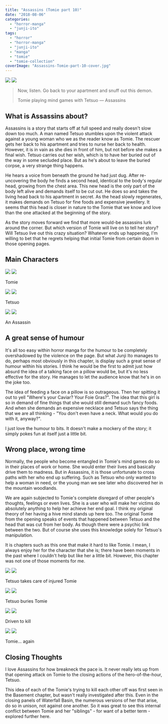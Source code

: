 ```yaml
---
title: "Assassins (Tomie part 10)"
date: "2018-08-06"
categories: 
  - "horror-manga"
  - "junji-ito"
tags: 
  - "horror"
  - "horror-manga"
  - "junji-ito"
  - "manga"
  - "tomie"
  - "tomie-collection"
coverImage: "Assassins-Tomie-part-10-cover.jpg"
---
```


[![](images/Assassins-Tomie-part-10-cover.jpg)](images/Assassins-Tomie-part-10-cover.jpg)
[![](images/Assassins-Tomie-part-10-cover.jpg)](images/Assassins-Tomie-part-10-cover.jpg)

> Now, listen. Go back to your apartment and snuff out this demon.
> 
> Tomie playing mind games with Tetsuo — Assassins  

## What is Assassins about?

Assassins is a story that starts off at full speed and really doesn't slow down too much. A man named Tetsuo stumbles upon the violent attack against a young woman who we as the reader know as Tomie. The rescuer gets her back to his apartment and tries to nurse her back to health. However, it is in vain as she dies in front of him, but not before she makes a final wish. Tetsuo carries out her wish, which is to have her buried out of the way in some secluded place. But as he's about to leave the buried corpse, a very strange thing happens.

He hears a voice from beneath the ground he had just dug. After re-uncovering the body he finds a second head, identical to the body's regular head, growing from the chest area. This new head is the only part of the body left alive and demands itself to be cut out. He does so and takes the living head back to his apartment in secret. As the head slowly regenerates, it makes demands on Tetsuo for fine foods and expensive jewellery. It seems that this head is closer in nature to the Tomie that we know and love than the one attacked at the beginning of the story.

As the story moves forward we find that more would-be assassins lurk around the corner. But which version of Tomie will live on to tell her story? Will Tetsuo live out this crazy situation? Whatever ends up happening, I'm willing to bet that he regrets helping that initial Tomie from certain doom in those opening pages.

## Main Characters

[![](images/Tomie-7.jpg)](images/Tomie-7.jpg)
[![](images/Tomie-7.jpg)](images/Tomie-7.jpg)

Tomie

[![](images/Tetsuo.jpg)](images/Tetsuo.jpg)
[![](images/Tetsuo.jpg)](images/Tetsuo.jpg)

Tetsuo

[![](images/An-Assassin.jpg)](images/An-Assassin.jpg)
[![](images/An-Assassin.jpg)](images/An-Assassin.jpg)

An Assassin

## A great sense of humour

It's all too easy within horror manga for the humour to be completely overshadowed by the violence on the page. But what Junji Ito manages to do, perhaps most obviously in this chapter, is display such a great sense of humour within his stories. I think he would be the first to admit just how absurd the idea of a talking face on a pillow would be, but it's no less effective for the story. He manages to let the audience know that he's in on the joke too.

The idea of feeding a face on a pillow is so outrageous. Then her spitting it out to yell "Where's your Caviar? Your Foie Gras?". The idea that this girl is so in demand of fine things that she would still demand such fancy foods. And when she demands an expensive necklace and Tetsuo says the thing that we are all thinking - "You don't even have a neck. What would you do with it, anyway?".

I just love the humour to bits. It doesn't make a mockery of the story; it simply pokes fun at itself just a little bit.

## Wrong place, wrong time

Normally, the people who become entangled in Tomie's mind games do so in their places of work or home. She would enter their lives and basically drive them to madness. But in Assassins, it is those unfortunate to cross paths with her who end up suffering. Such as Tetsuo who only wanted to help a woman in need, or the young man we see later who discovered her in the mountain woodlands.

We are again subjected to Tomie's complete disregard of other people's thoughts, feelings or even lives. She is a user who will make her victims do absolutely anything to help her achieve her end goal. I think my original theory of her having a hive mind stands up here too. The original Tomie from the opening speaks of events that happened between Tetsuo and the head that was cut from her body. As though there were a psychic link between the two. But of course she uses this knowledge solely for Tetsuo's manipulation.

It is chapters such as this one that make it hard to like Tomie. I mean, I always enjoy her for the character that she is; there have been moments in the past where I couldn't help but like her a little bit. However, this chapter was not one of those moments for me.

[![](images/Tetsuo-takes-care-of-injured-Tomie.jpg)](images/Tetsuo-takes-care-of-injured-Tomie.jpg)
[![](images/Tetsuo-takes-care-of-injured-Tomie.jpg)](images/Tetsuo-takes-care-of-injured-Tomie.jpg)

Tetsuo takes care of injured Tomie

[![](images/Tetsuo-buries-Tomie.jpg)](images/Tetsuo-buries-Tomie.jpg)
[![](images/Tetsuo-buries-Tomie.jpg)](images/Tetsuo-buries-Tomie.jpg)

Tetsuo buries Tomie

[![](images/Driven-to-kill.jpg)](images/Driven-to-kill.jpg)
[![](images/Driven-to-kill.jpg)](images/Driven-to-kill.jpg)

Driven to kill

[![](images/Tomie.-again.jpg)](images/Tomie.-again.jpg)
[![](images/Tomie.-again.jpg)](images/Tomie.-again.jpg)

Tomie... again

## Closing Thoughts

I love Assassins for how breakneck the pace is. It never really lets up from that opening attack on Tomie to the closing actions of the hero-of-the-hour, Tetsuo.

This idea of each of the Tomie's trying to kill each other off was first seen in the Basement chapter, but wasn't really investigated after this. Even in the closing panels of Waterfall Basin, the numerous versions of her that arise, do so in unison, not against one another. So it was great to see this internal conflict between Tomie and her "siblings" - for want of a better term - explored further here.
